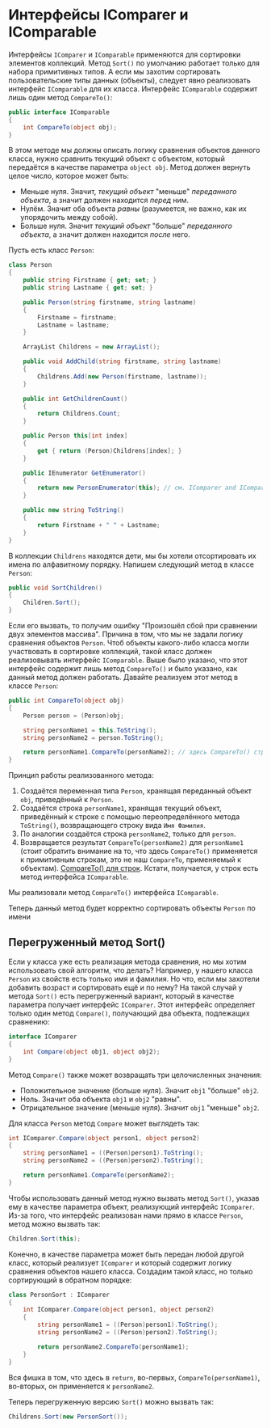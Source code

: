 ﻿# Интерфейсы IComparer и IComparable

Интерфейсы `IComparer` и `IComparable` применяются для сортировки элементов коллекций. Метод `Sort()` по умолчанию работает только для набора примитивных типов. А если мы захотим сортировать пользовательские типы данных (объекты), следует явно реализовать интерфейс `IComparable` для их класса. Интерфейс `IComparable` содержит лишь один метод `CompareTo()`:

```csharp
public interface IComparable
{
    int CompareTo(object obj);
}
```

В этом методе мы должны описать логику сравнения объектов данного класса, нужно сравнить текущий объект с объектом, который передаётся в качестве параметра `object obj`. Метод должен вернуть целое число, которое может быть:

 - Меньше нуля. Значит, *текущий объект* "меньше" *переданного объекта*, а значит должен находится *перед* ним.
 - Нулём. Значит оба объекта *равны* (разумеется, не важно, как их упорядочить между собой).
 - Больше нуля. Значит *текущий объект* "больше" *переданного объекта*, а значит должен находится *после* него.

Пусть есть класс `Person`:

```csharp
class Person
{
    public string Firstname { get; set; }
    public string Lastname { get; set; }

    public Person(string firstname, string lastname)
    {
        Firstname = firstname;
        Lastname = lastname;
    }

    ArrayList Childrens = new ArrayList();

    public void AddChild(string firstname, string lastname)
    {
        Childrens.Add(new Person(firstname, lastname));
    }

    public int GetChildrenCount()
    {
        return Childrens.Count;
    }

    public Person this[int index]
    {
        get { return (Person)Childrens[index]; }
    }

    public IEnumerator GetEnumerator()
    {
        return new PersonEnumerator(this); // см. IComparer and IComparable/PersonEnumerator.cs
    }

    public new string ToString()
    {
        return Firstname + " " + Lastname;
    }
}
```

В коллекции `Childrens` находятся дети, мы бы хотели отсортировать их имена по алфавитному порядку. Напишем следующий метод в классе `Person`:

```csharp
public void SortChildren()
{
    Children.Sort();
}
```

Если его вызвать, то получим ошибку "Произошёл сбой при сравнении двух элементов массива". Причина в том, что мы не задали логику сравнения объектов `Person`. Чтоб объекты какого-либо класса могли участвовать в сортировке коллекций, такой класс должен реализовывать интерфейс `IComparable`. Выше было указано, что этот интерфейс содержит лишь метод `CompareTo()` и было указано, как данный метод должен работать. Давайте реализуем этот метод в классе `Person`:

```csharp
public int CompareTo(object obj)
{
    Person person = (Person)obj;

    string personName1 = this.ToString();
    string personName2 = person.ToString();

    return personName1.CompareTo(personName2); // здесь CompareTo() строковый, он применяется к строке (примитиву)
}
```

Принцип работы реализованного метода:

 1. Создаётся переменная типа `Person`, хранящая переданный объект `obj`, приведённый к `Person`.
 2. Создаётся строка `personName1`, хранящая текущий объект, приведённый к строке с помощью переопределённого метода `ToString()`, возвращающего строку вида `Имя Фамилия`.
 3. По аналогии создаётся строка `personName2`, только для `person`.
 4. Возвращается результат `CompareTo(personName2)` для `personName1` (стоит обратить внимание на то, что здесь `CompareTo()` применяется к примитивным строкам, это не наш `CompareTo`, применяемый к объектам). [CompareTo() для строк](https://docs.microsoft.com/ru-ru/dotnet/api/system.string.compareto). Кстати, получается, у строк есть метод интерфейса `IComparable`.

Мы реализовали метод `CompareTo()` интерфейса `IComparable`.

Теперь данный метод будет корректно сортировать объекты `Person` по имени

## Перегруженный метод Sort()

Если у класса уже есть реализация метода сравнения, но мы хотим использовать свой алгоритм, что делать? Например, у нашего класса `Person` из свойств есть только имя и фамилия. Но что, если мы захотели добавить возраст и сортировать ещё и по нему? На такой случай у метода `Sort()` есть перегруженный вариант, который в качестве параметра получает интерфейс `IComparer`. Этот интерфейс определяет только один метод `Compare()`, получающий два объекта, подлежащих сравнению:

```csharp
interface IComparer
{
    int Compare(object obj1, object obj2);
}
```

Метод `Compare()` также может возвращать три целочисленных значения:

 - Положительное значение (больше нуля). Значит `obj1` "больше" `obj2`.
 - Ноль. Значит оба объекта `obj1` и `obj2` "равны".
 - Отрицательное значение (меньше нуля). Значит `obj1` "меньше" `obj2`.

Для класса `Person` метод `Compare` может выглядеть так:

```csharp
int IComparer.Compare(object person1, object person2)
{
    string personName1 = ((Person)person1).ToString();
    string personName2 = ((Person)person2).ToString();

    return personName1.CompareTo(personName2);
}
```

Чтобы использовать данный метод нужно вызвать метод `Sort()`, указав ему в качестве параметра объект, реализующий интерфейс `IComparer`. Из-за того, что интерфейс реализован нами прямо в классе `Person`, метод можно вызвать так:

```csharp
Children.Sort(this);
```

Конечно, в качестве параметра может быть передан любой другой класс, который реализует `IComparer` и который содержит логику сравнения объектов нашего класса. Создадим такой класс, но только сортирующий в обратном порядке:

```csharp
class PersonSort : IComparer
{
    int IComparer.Compare(object person1, object person2)
    {
        string personName1 = ((Person)person1).ToString();
        string personName2 = ((Person)person2).ToString();

        return personName2.CompareTo(personName1);
    }
}
```

Вся фишка в том, что здесь в `return`, во-первых, `CompareTo(personName1)`, во-вторых, он применяется к `personName2`.

Теперь перегруженную версию `Sort()` можно вызвать так:

```csharp
Childrens.Sort(new PersonSort());
```
